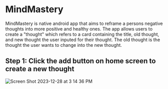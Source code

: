 # MindMastery

MindMastery is native android app that aims to reframe a persons negative thoughts into more positive and healthy ones. The app allows users to create a "thought" which refers to a card containing the title, old thought, and new thought the user inputed for their thought. The old thought is the thought the user wants to change into the new thought.

## Step 1: Click the add button on home screen to create a new thought

![Screen Shot 2023-12-28 at 3 14 36 PM](https://github.com/estebanrodriguez28/MindMastery/assets/114773169/1c7a8543-14dc-473a-87cb-8720174c62a7)
